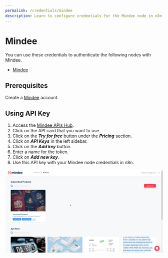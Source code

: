 ```yaml
---
permalink: /credentials/mindee
description: Learn to configure credentials for the Mindee node in n8n
---
```


# Mindee

You can use these credentials to authenticate the following nodes with Mindee.
- [Mindee](../../nodes-library/nodes/Mindee/README.md)

## Prerequisites

Create a [Mindee](https://mindee.com) account.

## Using API Key

1. Access the [Mindee APIs Hub](https://platform.mindee.net/apishub).
2. Click on the API card that you want to use.
3. Click on the ***Try for free*** button under the ***Pricing*** section.
4. Click on ***API Keys*** in the left sidebar.
5. Click on the ***Add key*** button.
6. Enter a name for the token.
7. Click on ***Add new key***.
8. Use this API key with your Mindee node credentials in n8n.

![Getting Mindee credentials](./using-api-key.gif)